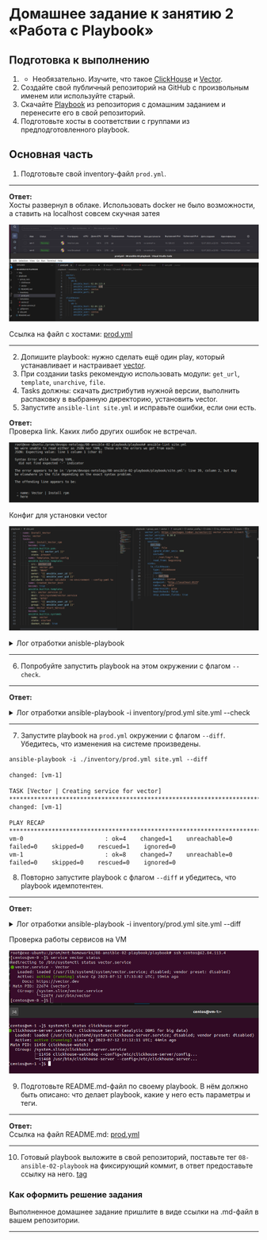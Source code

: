 # Домашнее задание к занятию 2 «Работа с Playbook»

## Подготовка к выполнению

1. * Необязательно. Изучите, что такое [ClickHouse](https://www.youtube.com/watch?v=fjTNS2zkeBs) и [Vector](https://www.youtube.com/watch?v=CgEhyffisLY).
2. Создайте свой публичный репозиторий на GitHub с произвольным именем или используйте старый.
3. Скачайте [Playbook](./playbook/) из репозитория с домашним заданием и перенесите его в свой репозиторий.
4. Подготовьте хосты в соответствии с группами из предподготовленного playbook.


## Основная часть

1. Подготовьте свой inventory-файл `prod.yml`.

------

**Ответ:**<br>
Хосты развернул в облаке. Использовать docker не было возможности, а ставить на localhost совсем скучная затея

<p align="center">
  <img src="./screenshots/01_create host.png">
</p>

Ссылка на файл с хостами:
 [prod.yml](./playbook/inventory/prod.yml)

------

2. Допишите playbook: нужно сделать ещё один play, который устанавливает и настраивает [vector](https://vector.dev).
3. При создании tasks рекомендую использовать модули: `get_url`, `template`, `unarchive`, `file`.
4. Tasks должны: скачать дистрибутив нужной версии, выполнить распаковку в выбранную директорию, установить vector.
5. Запустите `ansible-lint site.yml` и исправьте ошибки, если они есть.

**Ответ:**<br>
Проверка link. Каких либо других ошибок не встречал.

<p align="center">
  <img src="./screenshots/03_link.png">
</p>

Конфиг для установки vector

<p align="center">
  <img src="./screenshots/02_install_vector.png">
</p>


<details> <summary>Лог отработки anisble-playbook</summary>

root@exe-ubuntu:/prom/devops-netology/08-ansible-02-playbook/playbook# ansible-playbook -i inventory/prod.yml site.yml

PLAY [Install Clickhouse] **************************************************************************************************************************************************************

TASK [Gathering Facts] *****************************************************************************************************************************************************************
ok: [vm-1]

TASK [Get clickhouse distrib] **********************************************************************************************************************************************************
ok: [vm-1] => (item=clickhouse-client)
ok: [vm-1] => (item=clickhouse-server)
failed: [vm-1] (item=clickhouse-common-static) => {"ansible_loop_var": "item", "changed": false, "dest": "./clickhouse-common-static-22.3.3.44.rpm", "elapsed": 0, "gid": 1000, "group": "centos", "item": "clickhouse-common-static", "mode": "0664", "msg": "Request failed", "owner": "centos", "response": "HTTP Error 404: Not Found", "secontext": "unconfined_u:object_r:user_home_t:s0", "size": 246310036, "state": "file", "status_code": 404, "uid": 1000, "url": "https://packages.clickhouse.com/rpm/stable/clickhouse-common-static-22.3.3.44.noarch.rpm"}

TASK [Get clickhouse distrib] **********************************************************************************************************************************************************
ok: [vm-1]

TASK [Install clickhouse packages] *****************************************************************************************************************************************************
ok: [vm-1]

TASK [Flush handlers] ******************************************************************************************************************************************************************

TASK [Create database] *****************************************************************************************************************************************************************
ok: [vm-1]

PLAY [Vector | Install rpm] ************************************************************************************************************************************************************

TASK [Gathering Facts] *****************************************************************************************************************************************************************
ok: [vm-0]

TASK [Install Vector] ******************************************************************************************************************************************************************
changed: [vm-0]

TASK [Vector | Template Config] ********************************************************************************************************************************************************
ok: [vm-0]

TASK [Vector | Create systemd unit] ****************************************************************************************************************************************************
ok: [vm-0]

TASK [Vector | Start Service] **********************************************************************************************************************************************************
ok: [vm-0]

PLAY RECAP *****************************************************************************************************************************************************************************
vm-0                       : ok=5    changed=1    unreachable=0    failed=0    skipped=0    rescued=0    ignored=0   
vm-1                       : ok=4    changed=0    unreachable=0    failed=0    skipped=0    rescued=1    ignored=0   
</details>

------

6. Попробуйте запустить playbook на этом окружении с флагом `--check`.

------ 

**Ответ:**<br>


<details> <summary>Лог отработки ansible-playbook -i inventory/prod.yml site.yml --check</summary>

root@exe-ubuntu:/prom/devops-netology/08-ansible-02-playbook/playbook# ansible-playbook -i inventory/prod.yml site.yml --check

PLAY [Install Clickhouse] **************************************************************************************************************************************************************

TASK [Gathering Facts] *****************************************************************************************************************************************************************
ok: [vm-1]

TASK [Get clickhouse distrib] **********************************************************************************************************************************************************
ok: [vm-1] => (item=clickhouse-client)
ok: [vm-1] => (item=clickhouse-server)
failed: [vm-1] (item=clickhouse-common-static) => {"ansible_loop_var": "item", "changed": false, "dest": "./clickhouse-common-static-22.3.3.44.rpm", "elapsed": 0, "gid": 1000, "group": "centos", "item": "clickhouse-common-static", "mode": "0664", "msg": "Request failed", "owner": "centos", "response": "HTTP Error 404: Not Found", "secontext": "unconfined_u:object_r:user_home_t:s0", "size": 246310036, "state": "file", "status_code": 404, "uid": 1000, "url": "https://packages.clickhouse.com/rpm/stable/clickhouse-common-static-22.3.3.44.noarch.rpm"}

TASK [Get clickhouse distrib] **********************************************************************************************************************************************************
ok: [vm-1]

TASK [Install clickhouse packages] *****************************************************************************************************************************************************
ok: [vm-1]

TASK [Flush handlers] ******************************************************************************************************************************************************************

TASK [Create database] *****************************************************************************************************************************************************************
skipping: [vm-1]

PLAY [Vector | Install rpm] ************************************************************************************************************************************************************

TASK [Gathering Facts] *****************************************************************************************************************************************************************
ok: [vm-0]

TASK [Install Vector] ******************************************************************************************************************************************************************
ok: [vm-0]

TASK [Vector | Template Config] ********************************************************************************************************************************************************
ok: [vm-0]

TASK [Vector | Create systemd unit] ****************************************************************************************************************************************************
ok: [vm-0]

TASK [Vector | Start Service] **********************************************************************************************************************************************************
ok: [vm-0]

PLAY RECAP *****************************************************************************************************************************************************************************
vm-0                       : ok=5    changed=0    unreachable=0    failed=0    skipped=0    rescued=0    ignored=0   
vm-1                       : ok=3    changed=0    unreachable=0    failed=0    skipped=1    rescued=1    ignored=0   

</details>

------

7. Запустите playbook на `prod.yml` окружении с флагом `--diff`. Убедитесь, что изменения на системе произведены.
```
ansible-playbook -i ./inventory/prod.yml site.yml --diff

changed: [vm-1]

TASK [Vector | Creating service for vector] ******************************************************************************************************************************************************
changed: [vm-1]

PLAY RECAP ***************************************************************************************************************************************************************************************
vm-0                       : ok=4    changed=1    unreachable=0    failed=0    skipped=0    rescued=1    ignored=0   
vm-1                       : ok=8    changed=7    unreachable=0    failed=0    skipped=0    rescued=0    ignored=0   

```


8. Повторно запустите playbook с флагом `--diff` и убедитесь, что playbook идемпотентен.

------ 

**Ответ:**<br>


<details> <summary>Лог отработки ansible-playbook -i inventory/prod.yml site.yml --diff</summary>


root@exe-ubuntu:/prom/devops-netology/08-ansible-02-playbook/playbook# ansible-playbook -i inventory/prod.yml site.yml --diff

PLAY [Install Clickhouse] **************************************************************************************************************************************************************

TASK [Gathering Facts] *****************************************************************************************************************************************************************
ok: [vm-1]

TASK [Get clickhouse distrib] **********************************************************************************************************************************************************
ok: [vm-1] => (item=clickhouse-client)
ok: [vm-1] => (item=clickhouse-server)
failed: [vm-1] (item=clickhouse-common-static) => {"ansible_loop_var": "item", "changed": false, "dest": "./clickhouse-common-static-22.3.3.44.rpm", "elapsed": 0, "gid": 1000, "group": "centos", "item": "clickhouse-common-static", "mode": "0664", "msg": "Request failed", "owner": "centos", "response": "HTTP Error 404: Not Found", "secontext": "unconfined_u:object_r:user_home_t:s0", "size": 246310036, "state": "file", "status_code": 404, "uid": 1000, "url": "https://packages.clickhouse.com/rpm/stable/clickhouse-common-static-22.3.3.44.noarch.rpm"}

TASK [Get clickhouse distrib] **********************************************************************************************************************************************************
ok: [vm-1]

TASK [Install clickhouse packages] *****************************************************************************************************************************************************
ok: [vm-1]

TASK [Flush handlers] ******************************************************************************************************************************************************************

TASK [Create database] *****************************************************************************************************************************************************************
ok: [vm-1]

PLAY [Install_Vector] ******************************************************************************************************************************************************************

TASK [Gathering Facts] *****************************************************************************************************************************************************************
ok: [vm-0]

TASK [Install_Vector_rpm] **************************************************************************************************************************************************************
ok: [vm-0]

TASK [Templates_Vector_config] *********************************************************************************************************************************************************
ok: [vm-0]

TASK [Created_Vector_Unit] *************************************************************************************************************************************************************
ok: [vm-0]

TASK [Vector_Start_Service] ************************************************************************************************************************************************************
ok: [vm-0]

PLAY RECAP *****************************************************************************************************************************************************************************
vm-0                       : ok=5    changed=0    unreachable=0    failed=0    skipped=0    rescued=0    ignored=0   
vm-1                       : ok=4    changed=0    unreachable=0    failed=0    skipped=0    rescued=1    ignored=0   
</details>


Проверка работы сервисов на VM
<p align="center">
  <img src="./screenshots/04_service_work.png">
</p>


9.  Подготовьте README.md-файл по своему playbook. В нём должно быть описано: что делает playbook, какие у него есть параметры и теги.

------ 

**Ответ:**<br>
Ссылка на файл README.md:
 [prod.yml](./playbook/README.md)

------ 


10.  Готовый playbook выложите в свой репозиторий, поставьте тег `08-ansible-02-playbook` на фиксирующий коммит, в ответ предоставьте ссылку на него.
[tag](https://github.com/MikhailChervyakov/devops-netology/releases/tag/08-ansible-02-playbook)


### Как оформить решение задания

Выполненное домашнее задание пришлите в виде ссылки на .md-файл в вашем репозитории.

---
